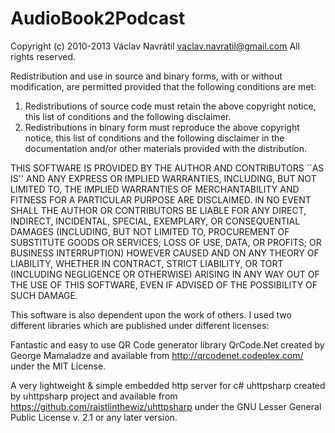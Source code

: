 AudioBook2Podcast
=================
Copyright (c) 2010-2013 Václav Navrátil <vaclav.navratil@gmail.com>
All rights reserved.

Redistribution and use in source and binary forms, with or without modification, are permitted provided that the following conditions are met:

1. Redistributions of source code must retain the above copyright notice, this list of conditions and the following disclaimer.
2. Redistributions in binary form must reproduce the above copyright notice, this list of conditions and the following disclaimer in the documentation and/or other materials provided with the distribution.

THIS SOFTWARE IS PROVIDED BY THE AUTHOR AND CONTRIBUTORS ``AS IS'' AND ANY EXPRESS OR IMPLIED WARRANTIES, INCLUDING, BUT NOT LIMITED TO, THE IMPLIED WARRANTIES OF MERCHANTABILITY AND FITNESS FOR A PARTICULAR PURPOSE ARE DISCLAIMED.  IN NO EVENT SHALL THE AUTHOR OR CONTRIBUTORS BE LIABLE FOR ANY DIRECT, INDIRECT, INCIDENTAL, SPECIAL, EXEMPLARY, OR CONSEQUENTIAL DAMAGES (INCLUDING, BUT NOT LIMITED TO, PROCUREMENT OF SUBSTITUTE GOODS OR SERVICES; LOSS OF USE, DATA, OR PROFITS; OR BUSINESS INTERRUPTION) HOWEVER CAUSED AND ON ANY THEORY OF LIABILITY, WHETHER IN CONTRACT, STRICT LIABILITY, OR TORT (INCLUDING NEGLIGENCE OR OTHERWISE) ARISING IN ANY WAY OUT OF THE USE OF THIS SOFTWARE, EVEN IF ADVISED OF THE POSSIBILITY OF SUCH DAMAGE.


This software is also dependent upon the work of others. I used two different libraries which are published under different licenses:

Fantastic and easy to use QR Code generator library QrCode.Net created by George Mamaladze and available from http://qrcodenet.codeplex.com/ under the MIT License.

A very lightweight & simple embedded http server for c# uhttpsharp created by uhttpsharp project and available from https://github.com/raistlinthewiz/uhttpsharp under the GNU Lesser General Public License v. 2.1 or any later version.
